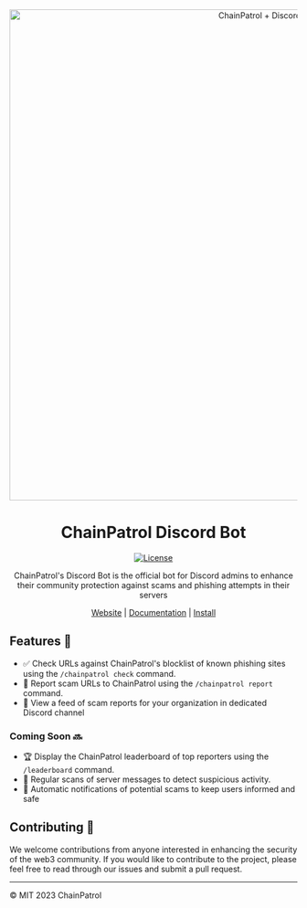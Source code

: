 <div align="center">

<img width="860" alt="ChainPatrol + Discord" src="https://user-images.githubusercontent.com/8302959/230222513-7695949e-5d20-46d9-a46b-dde73b605bb4.png">

# ChainPatrol Discord Bot

[![License](https://img.shields.io/badge/License-MIT-blue.svg)](https://opensource.org/licenses/MIT)

ChainPatrol's Discord Bot is the official bot for Discord admins to
enhance their community protection against scams and phishing attempts in their
servers

[Website](https://chainpatrol.io/bot) | [Documentation](https://chainpatrol.io/docs/general/discord-bot) | [Install](https://chainpatrol.io/bot/install)

</div>

## Features :rocket:

- :white_check_mark: Check URLs against ChainPatrol's blocklist of known
  phishing sites using the `/chainpatrol check` command.
- :police_car: Report scam URLs to ChainPatrol using the `/chainpatrol report`
  command.
- :scroll: View a feed of scam reports for your organization in dedicated Discord channel

### Coming Soon :soon:

- :trophy: Display the ChainPatrol leaderboard of top reporters using the
  `/leaderboard` command.
- :eyes: Regular scans of server messages to detect suspicious activity.
- :triangular_flag_on_post: Automatic notifications of potential scams to keep
  users informed and safe

## Contributing :raised_hands:

We welcome contributions from anyone interested in enhancing the security of the
web3 community. If you would like to contribute to the project, please feel free
to read through our issues and submit a pull request.

---

©️ MIT 2023 ChainPatrol

